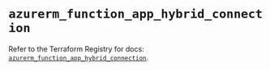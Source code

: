 # `azurerm_function_app_hybrid_connection`

Refer to the Terraform Registry for docs: [`azurerm_function_app_hybrid_connection`](https://registry.terraform.io/providers/hashicorp/azurerm/4.26.0/docs/resources/function_app_hybrid_connection).
